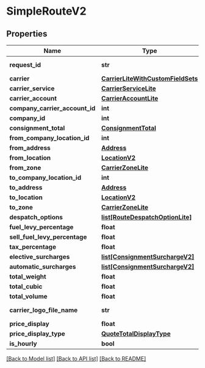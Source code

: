 # SimpleRouteV2

## Properties
Name | Type | Description | Notes
------------ | ------------- | ------------- | -------------
**request_id** | **str** | The GUID which can be used to match a response back to the request made for it | [optional] 
**carrier** | [**CarrierLiteWithCustomFieldSets**](CarrierLiteWithCustomFieldSets.md) |  | [optional] 
**carrier_service** | [**CarrierServiceLite**](CarrierServiceLite.md) |  | [optional] 
**carrier_account** | [**CarrierAccountLite**](CarrierAccountLite.md) |  | [optional] 
**company_carrier_account_id** | **int** | The Company Carrier Account for the route | [optional] 
**company_id** | **int** | The Machship ID of the Company the route is connected to | [optional] 
**consignment_total** | [**ConsignmentTotal**](ConsignmentTotal.md) |  | [optional] 
**from_company_location_id** | **int** | The Machship ID of the From Company Location | [optional] 
**from_address** | [**Address**](Address.md) |  | [optional] 
**from_location** | [**LocationV2**](LocationV2.md) |  | [optional] 
**from_zone** | [**CarrierZoneLite**](CarrierZoneLite.md) |  | [optional] 
**to_company_location_id** | **int** | The Machship ID of the To Company Location | [optional] 
**to_address** | [**Address**](Address.md) |  | [optional] 
**to_location** | [**LocationV2**](LocationV2.md) |  | [optional] 
**to_zone** | [**CarrierZoneLite**](CarrierZoneLite.md) |  | [optional] 
**despatch_options** | [**list[RouteDespatchOptionLite]**](RouteDespatchOptionLite.md) | The despatch options for this route | [optional] 
**fuel_levy_percentage** | **float** |  | [optional] 
**sell_fuel_levy_percentage** | **float** |  | [optional] 
**tax_percentage** | **float** |  | [optional] 
**elective_surcharges** | [**list[ConsignmentSurchargeV2]**](ConsignmentSurchargeV2.md) | Contains all Elective surcharges | [optional] 
**automatic_surcharges** | [**list[ConsignmentSurchargeV2]**](ConsignmentSurchargeV2.md) | Contains all Automatic Surchanges | [optional] 
**total_weight** | **float** | The total weight of all items in the current consignment | [optional] 
**total_cubic** | **float** | The total cubic weight of all items in the current consignment | [optional] 
**total_volume** | **float** | The total volume of all items in the current consignment | [optional] 
**carrier_logo_file_name** | **str** | the carrier&#x27;s image filename. This file can be found at {machshipenvironment}/app/css/img/carrierLogos/{carrierLogoFileName} | [optional] 
**price_display** | **float** |  | [optional] 
**price_display_type** | [**QuoteTotalDisplayType**](QuoteTotalDisplayType.md) |  | [optional] 
**is_hourly** | **bool** |  | [optional] 

[[Back to Model list]](../README.md#documentation-for-models) [[Back to API list]](../README.md#documentation-for-api-endpoints) [[Back to README]](../README.md)

